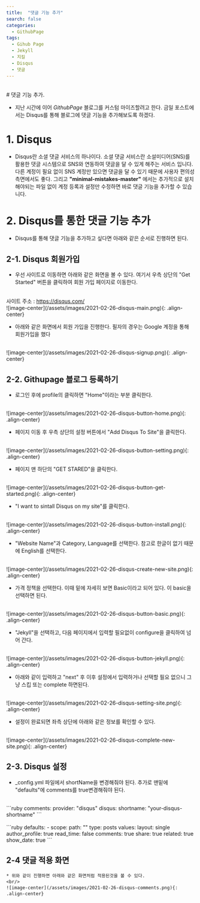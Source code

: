 ```yaml
---
title:  "댓글 기능 추가"
search: false
categories:
  - GithubPage
tags:
  - Gihub Page
  - Jekyll
  - 지킬
  - Disqus
  - 댓글
---
```


<br/>
# 댓글 기능 추가.

  * 지난 시간에 이어 *GithubPage* 블로그를 커스텀 마이즈할려고 한다. 금일 포스트에서는 Disqus를 통해 블로그에 댓글 기능을 추가해보도록 하겠다.

# 1. Disqus

  * Disqus란 소셜 댓글 서비스의 하나이다. 소셜 댓글 서비스란 소설미디어(SNS)를 활용한 댓글 시스템으로 SNS와 연동하여 댓글을 달 수 있게 해주는 서비스 입니다. 다른 계정이 필요 없이 SNS 계정만 있으면 댓글을 달 수 있기 때문에 사용자 편의성 측면에서도 좋다. 그리고 **"minimal-mistakes-master"** 에서는 추가적으로 설치해야되는 파일 없이 계정 등록과 설정만 수정하면 바로 댓글 기능을 추가할 수 있습니다.


# 2. Disqus를 통한 댓글 기능 추가

  * Disqus를 통해 댓글 기능을 추가하고 싶다면 아래와 같은 순서로 진행하면 된다.

  ## 2-1. Disqus 회원가입

  * 우선 사이트로 이동하면 아래와 같은 화면을 볼 수 있다. 여기서 우측 상단의 "Get Started" 버튼을 클릭하여 회원 가입 페이지로 이동한다.
  <br/>
  사이트 주소 : <a href="https://disqus.com/" target="_blank">https://disqus.com/</a>
  <br/>
  ![image-center](/assets/images/2021-02-26-disqus-main.png){: .align-center}
  <br/>

  * 아래와 같은 화면에서 회원 가입을 진행한다. 필자의 경우는 Google 계정을 통해 회원가입을 했다
  <br/>
  ![image-center](/assets/images/2021-02-26-disqus-signup.png){: .align-center}

  ## 2-2. Githupage 블로그 등록하기

  * 로그인 후에 profile의 클릭하면 "Home"이라는 부분 클릭한다.
  <br/>
  ![image-center](/assets/images/2021-02-26-disqus-button-home.png){: .align-center}

  * 페이지 이동 후 우측 상단의 설정 버튼에서 "Add Disqus To Site"을 클릭한다.
  <br/>
  ![image-center](/assets/images/2021-02-26-disqus-button-setting.png){: .align-center}

  * 페이지 맨 하단의 "GET STARED"을 클릭한다.
  <br/>
  ![image-center](/assets/images/2021-02-26-disqus-button-get-started.png){: .align-center}

  * "I want to sintall Disqus on my site"를 클릭한다.
  <br/>
  ![image-center](/assets/images/2021-02-26-disqus-button-install.png){: .align-center}

  * "Website Name"과 Category, Language를 선택한다. 참고로 한글이 없기 때문에 English를 선택한다.
  <br/>
  ![image-center](/assets/images/2021-02-26-disqus-create-new-site.png){: .align-center}

  * 가격 정책을 선택한다. 이때 밑에 자세히 보면 Basic이라고 되어 있다. 이 basic을 선택하면 된다.
  <br/>
  ![image-center](/assets/images/2021-02-26-disqus-button-basic.png){: .align-center}

  * "Jekyll"을 선택하고, 다음 페이지에서 입력할 필요없이 configure을 클릭하여 넘어 간다.
  <br/>
  ![image-center](/assets/images/2021-02-26-disqus-button-jekyll.png){: .align-center}

  * 아래와 같이 입력하고 "next" 후 이후 설정에서 입력하거나 선택할 필요 없으니 그냥 스킵 또는 complete 하면된다.
  <br/>
  ![image-center](/assets/images/2021-02-26-disqus-setting-site.png){: .align-center}

  * 설정이 완료되면 좌측 상단에 아래와 같은 정보를 확인할 수 있다.
  <br/>
  ![image-center](/assets/images/2021-02-26-disqus-complete-new-site.png){: .align-center}

  ## 2-3. Disqus 설정
  * _config.yml 파일에서 shortName을 변경해줘야 된다. 추가로 맨밑에 "defaults"에 comments를 true변경해줘야 된다.
  <br/>
  ```ruby
  comments:
  provider: "disqus"
  disqus:
    shortname: "your-disqus-shortname"
  ```
  <br/>

  <br/>
  ```ruby
  defaults:
    - scope:
        path: ""
        type: posts
      values:
        layout: single
        author_profile: true
        read_time: false
        comments: true
        share: true
        related: true
        show_date: true
  ```
  <br/>

  ## 2-4 댓글 적용 화면
    * 위와 같이 진행하면 아래와 같은 화면처럼 적용된것을 볼 수 있다.
    <br/>
    ![image-center](/assets/images/2021-02-26-disqus-comments.png){: .align-center}

